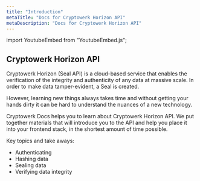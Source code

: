 ```yaml
---
title: "Introduction"
metaTitle: "Docs for Cryptowerk Horizon API"
metaDescription: "Docs for Cryptowerk Horizon API"
---
```

import YoutubeEmbed from "YoutubeEmbed.js";

<YoutubeEmbed link="https://www.youtube.com/embed/dG5FXKfaOVQ" />

## Cryptowerk Horizon API
Cryptowerk Horizon (Seal API) is a cloud-based service that enables the verification of the integrity and authenticity of any data at massive scale. In order to make data tamper-evident, a Seal is created.

However, learning new things always takes time and without getting your hands dirty it can be hard to understand the nuances of a new technology.

Cryptowerk Docs helps you to learn about Cryptowerk Horizon API. We put together materials that will introduce you to the API and help you place it into your frontend stack, in the shortest amount of time possible.

Key topics and take aways:
- Authenticating
- Hashing data
- Sealing data
- Verifying data integrity

